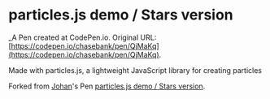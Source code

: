 # particles.js demo / Stars version
 _A Pen created at CodePen.io. Original URL: [https://codepen.io/chasebank/pen/QjMaKq](https://codepen.io/chasebank/pen/QjMaKq).

 Made with particles.js, a lightweight JavaScript library for creating particles

Forked from [Johan](http://codepen.io/bob6664569/)'s Pen [particles.js demo / Stars version](http://codepen.io/bob6664569/pen/rOzmve/).